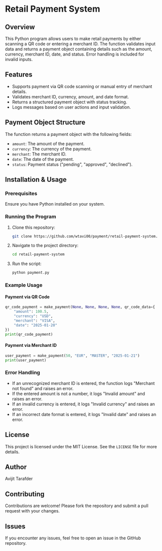 # Retail Payment System

## Overview
This Python program allows users to make retail payments by either scanning a QR code or entering a merchant ID. The function validates input data and returns a payment object containing details such as the amount, currency, merchant ID, date, and status. Error handling is included for invalid inputs.

## Features
- Supports payment via QR code scanning or manual entry of merchant details.
- Validates merchant ID, currency, amount, and date format.
- Returns a structured payment object with status tracking.
- Logs messages based on user actions and input validation.

## Payment Object Structure
The function returns a payment object with the following fields:
- `amount`: The amount of the payment.
- `currency`: The currency of the payment.
- `merchant`: The merchant ID.
- `date`: The date of the payment.
- `status`: Payment status ("pending", "approved", "declined").

## Installation & Usage
### Prerequisites
Ensure you have Python installed on your system.

### Running the Program
1. Clone this repository:
   ```sh
   git clone https://github.com/wtavi00/payment/retail-payment-system.git
   ```
2. Navigate to the project directory:
   ```sh
   cd retail-payment-system
   ```
3. Run the script:
   ```sh
   python payment.py
   ```

### Example Usage
#### Payment via QR Code
```python
qr_code_payment = make_payment(None, None, None, None, qr_code_data={
    "amount": 100.5,
    "currency": "USD",
    "merchant": "VISA",
    "date": "2025-01-20"
})
print(qr_code_payment)
```

#### Payment via Merchant ID
```python
user_payment = make_payment(50, "EUR", "MASTER", "2025-01-21")
print(user_payment)
```

### Error Handling
- If an unrecognized merchant ID is entered, the function logs "Merchant not found" and raises an error.
- If the entered amount is not a number, it logs "Invalid amount" and raises an error.
- If an invalid currency is entered, it logs "Invalid currency" and raises an error.
- If an incorrect date format is entered, it logs "Invalid date" and raises an error.

## License
This project is licensed under the MIT License. See the `LICENSE` file for more details.

## Author
Avijit Tarafder

## Contributing
Contributions are welcome! Please fork the repository and submit a pull request with your changes.

## Issues
If you encounter any issues, feel free to open an issue in the GitHub repository.

